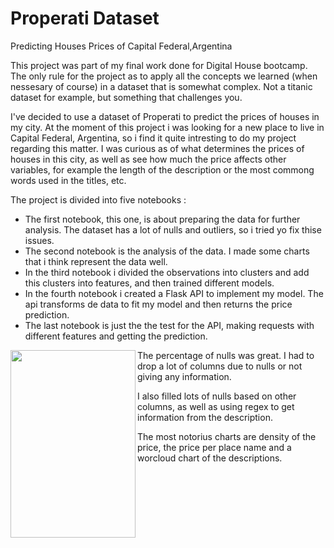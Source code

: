 # Properati Dataset
Predicting Houses Prices of Capital Federal,Argentina


This project was part of my final work done for Digital House bootcamp. The only rule for the project as to apply all the concepts we learned (when nessesary of course) in a dataset that is somewhat complex. Not a titanic dataset for example, but something that challenges you.

I've decided to use a dataset of Properati to predict the prices of houses in my city. At the moment of this project i was looking for a new place to live in Capital Federal, Argentina, so i find it quite intresting to do my project regarding this matter. I was curious as of what determines the prices of houses in this city, as well as see how much the price affects other variables, for example the length of the description or the most commong words used in the titles, etc.

The project is divided into five notebooks :
- The first notebook, this one, is about preparing the data for further analysis. The dataset has a lot of nulls and outliers, so i tried yo fix thise issues.
- The second notebook is the analysis of the data. I made some charts that i think represent the data well.
- In the third notebook i divided the observations into clusters and add this clusters into features, and then trained different models.
- In the fourth notebook i created a Flask API to implement my model. The api transforms de data to fit my model and then returns the price prediction.
- The last notebook is just the the test for the API, making requests with different features and getting the prediction.


<img align="left"  width="200" height="300" src="https://user-images.githubusercontent.com/70241561/118366162-f4ee6f80-b575-11eb-91a1-d4c935805c53.png"> 




The percentage of nulls was great. I had to drop a lot of columns due to nulls or not giving any information.


I also filled lots of nulls based on other columns, as well as using regex to get information from the description. 




The most notorius charts are density of the price, the price per place name and a worcloud chart of the descriptions. 











